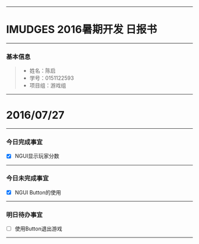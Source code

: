 -------
# IMUDGES 2016暑期开发 日报书
-------


### 基本信息
> * 姓名：陈启
> * 学号：0151122593
> * 项目组：游戏组

-------


# 2016/07/27

-------

### 今日完成事宜
- [x] NGUI显示玩家分数

-----
### 今日未完成事宜
- [x] NGUI Button的使用
------
### 明日待办事宜
- [ ]  使用Button退出游戏 


-------
